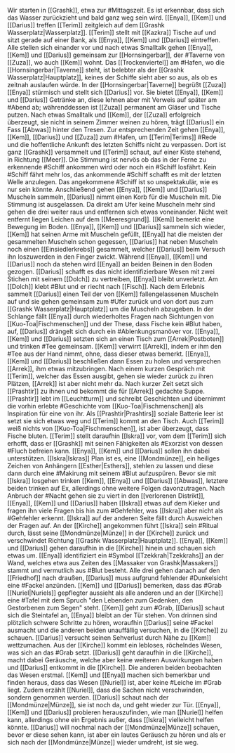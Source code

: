 Wir starten in [[Grashk]], etwa zur #Mittagszeit. Es ist erkennbar, dass sich das Wasser zurückzieht und bald ganz weg sein wird. [[Enya]], [[Kem]] und [[Darius]] treffen [[Terim]] zeitgleich auf dem [[Grashk Wasserplatz|Wasserplatz]]. [[Terim]] stellt mit [[Kazkra]] Tische auf und sitzt gerade auf einer Bank, als [[Enya]], [[Kem]] und [[Darius]] eintreffen. Alle stellen sich einander vor und nach etwas Smalltalk gehen [[Enya]], [[Kem]] und [[Darius]] gemeinsam zur [[Hornsingerbar]], der #Taverne von [[Zuza]], wo auch [[Kem]] wohnt. Das [[Trockenviertel]] am #Hafen, wo die [[Hornsingerbar|Taverne]] steht, ist belebter als der [[Grashk Wasserplatz|Hauptplatz]], keines der Schiffe sieht aber so aus, als ob es zeitnah auslaufen würde.
In der [[Hornsingerbar|Taverne]] begrüßt [[Zuza]] [[Enya]] stürmisch und stellt sich [[Darius]] vor. Sie bietet [[Enya]], [[Kem]] und [[Darius]] Getränke an, diese lehnen aber mit Verweis auf später am #Abend ab; währenddessen ist [[Zuza]] permanent am Gläser und Tische putzen. Nach etwas Smalltalk und [[Kem]], der [[Zuza]] erfolgreich überzeugt, sie nicht in seinem Zimmer weinen zu hören, trägt [[Darius]] ein Fass [[Abwas]] hinter den Tresen. 
Zur entsprechenden Zeit gehen [[Enya]], [[Kem]], [[Darius]] und [[Zuza]] zum #Hafen, um [[Terim|Terims]] #Rede und die hoffentliche Ankunft des letzten Schiffs nicht zu verpassen. Dort ist ganz [[Grashk]] versammelt und [[Terim]] schaut, auf einer Kiste stehend, in Richtung [[Meer]]. Die Stimmung ist nervös ob das in der Ferne zu erkennende #Schiff ankommen wird oder noch ein #Schiff losfährt. Kein #Schiff fährt mehr los, das ankommende #Schiff schafft es mit der letzten Welle anzulegen. Das angekommene #Schiff ist so unspektakulär, wie es nur sein könnte.
Anschließend gehen [[Enya]], [[Kem]] und [[Darius]] Muscheln sammeln, [[Darius]] nimmt einen Korb für die Muscheln mit. Die Stimmung ist ausgelassen. Da direkt am Ufer keine Muscheln mehr sind gehen die drei weiter raus und entfernen sich etwas voneinander. Nicht weit entfernt liegen Leichen auf dem [[Meeresgrund]]. [[Kem]] bemerkt eine Bewegung im Boden. [[Enya]], [[Kem]] und [[Darius]] sammeln sich wieder, [[Kem]] hat seinen Arme mit Muscheln gefüllt, [[Enya]] hat die meisten der gesammelten Muscheln schon gegessen, [[Darius]] hat neben Muscheln noch einen [[Einsiedlerkrebs]] gesammelt, welcher [[Darius]] beim Versuch ihn loszuwerden in den Finger zwickt. Während [[Enya]], [[Kem]] und [[Darius]] noch da stehen wird [[Enya]] an beiden Beinen in den Boden gezogen. [[Darius]] schafft es das nicht identifizierbare Wesen mit zwei Stichen mit seinem [[Dolch]] zu vertreiben, [[Enya]] bleibt unverletzt. Am [[Dolch]] klebt #Blut und er riecht nach [[Fisch]]. 
Nach dem Erlebnis sammelt [[Darius]] einen Teil der von [[Kem]] fallengelassenen Muscheln auf und sie gehen gemeinsam zum #Ufer zurück und von dort aus zum [[Grashk Wasserplatz|Hauptplatz]] um die Muscheln abzugeben. In der Schlange fällt [[Enya]] durch wiederholtes Fragen nach Sichtungen von [[Kuo-Toa|Fischmenschen]] und der  These, dass Fische kein #Blut haben, auf, [[Darius]] drängelt sich durch ein #Ablenkungsmanöver vor. [[Enya]], [[Kem]] und [[Darius]] setzten sich an einen Tisch zum [[Arrek|Postboten]] und trinken #Tee gemeinsam. [[Kem]] verwirrt [[Arrek]], indem er ihm den #Tee aus der Hand nimmt, ohne, dass dieser etwas bemerkt. [[Enya]], [[Kem]] und [[Darius]] beschließen dann Essen zu holen und versprechen [[Arrek]], ihm etwas mitzubringen. Nach einem kurzen Gespräch mit [[Terim]], welcher das Essen ausgibt, gehen sie wieder zurück zu ihren Plätzen, [[Arrek]] ist aber nicht mehr da. Nach kurzer Zeit setzt sich [[Prashtir]] zu ihnen und bekommt die für [[Arrek]] gedachte Suppe. [[Prashtir]] lebt im [[Leuchtturm]] und schreibt Geschichten und übernimmt die vorhin erlebte #Geschichte vom [[Kuo-Toa|Fischmenschen]] als Inspiration für eine von ihr. Als [[Prashtir|Prashtirs]] soziale Batterie leer ist setzt sie sich etwas weg und [[Terim]] kommt an den Tisch. Auch [[Terim]] weiß nichts von [[Kuo-Toa|Fischmenschen]], ist aber überzeugt, dass Fische bluten. [[Terim]] stellt daraufhin [[Iskra]] vor, vom dem [[Terim]] sich erhofft, dass er [[Grashk]] mit seinen Fähigkeiten als #Exorzist von dessen #Fluch befreien kann. [[Enya]], [[Kem]] und [[Darius]] sollen ihn dabei unterstützen. [[Iskra|Iskras]] Plan ist es, eine [[Mondmünze]], ein heiliges Zeichen von Anhängern [[Esther|Esthers]], stehlen zu lassen und diese dann durch eine #Makirung mit seinem #Blut aufzuspüren. 
Bevor sie mit [[Iskra]] losgehen trinken [[Kem]], [[Enya]] und [[Darius]] [[Abwas]], letztere beiden trinken auf Ex, allerdings ohne weitere Folgen davonzutragen. 
Nach Anbruch der #Nacht gehen sie zu viert in den [[verlorenen Distrikt]], [[Enya]], [[Kem]] und [[Darius]] haben [[Iskra]] etwas auf dem Kieker und fragen ihn viele Fragen bis hin zum #Gehfehler, was [[Iskra]] aber nicht als #Gehfehler erkennt. [[Iskra]] auf der anderen Seite fällt durch Ausweichen der Fragen auf. An der [[Kirche]] angekommen führt [[Iskra]] sein #Ritual durch, lässt seine [[Mondmünze|Münze]] in der [[Kirche]] zurück und verschwindet Richtung [[Grashk Wasserplatz|Hauptplatz]]. [[Enya]], [[Kem]] und [[Darius]] gehen daraufhin in die [[Kirche]] hinein und schauen sich etwas um. [[Enya]] identifiziert ein #Symbol [[Tzekkrah|Tzekkrahs]] an der Wand, welches etwa aus Zeiten des [[Massaker von Grashk|Massakers]] stammt und vermutlich aus #Blut besteht. Alle drei gehen danach auf den [[Friedhof]] nach draußen, [[Darius]] muss aufgrund fehlender #Dunkelsicht eine #Fackel anzünden. [[Kem]] und [[Darius]] bemerken, dass das #Grab [[Nuriel|Nuriels]] gepflegter aussieht als alle anderen und an der [[Kirche]] eine #Tafel mit dem Spruch "den Lebenden zum Gedenken, den Gestorbenen zum Segen" steht. [[Kem]] geht zum #Grab, [[Darius]] schaut sich die Steintafel an, [[Enya]] bleibt an der Tür stehen. Von drinnen sind plötzlich schwere Schritte zu hören, woraufhin [[Darius]] seine #Fackel ausmacht und die anderen beiden unauffällig versuchen, in die [[Kirche]] zu schauen. [[Darius]] versucht seinen Sehverlust durch Nähe zu [[Kem]] wettzumachen. Aus der [[Kirche]] kommt ein lebloses, röchelndes Wesen, was sich an das #Grab setzt. [[Darius]] geht daraufhin in die [[Kirche]], macht dabei Geräusche, welche aber keine weiteren Auswirkungen haben und [[Darius]] entkommt in die [[Kirche]]. Die anderen beiden beobachten das Wesen erstmal. [[Kem]] und [[Enya]] machen sich bemerkbar und finden heraus, dass das Wesen [[Nuriel]] ist, aber keine #Leiche im #Grab liegt. Zudem erzählt [[Nuriel]], dass die Sachen nicht verschwinden, sondern genommen werden. [[Darius]] schaut nach der [[Mondmünze|Münze]], sie ist noch da, und geht wieder zur Tür. [[Enya]], [[Kem]] und [[Darius]] probieren herauszufinden, wie man [[Nuriel]] helfen kann, allerdings ohne ein Ergebnis außer, dass [[Iskra]] vielleicht helfen könnte. [[Darius]] will nochmal nach der [[Mondmünze|Münze]] schauen, bevor er diese sehen kann, ist aber ein lautes Geräusch zu hören und als er sich nach der [[Mondmünze|Münze]] wieder umdreht, ist sie weg.